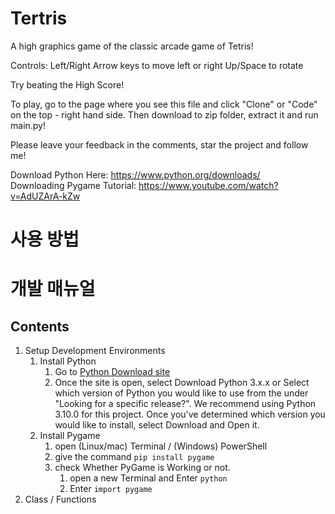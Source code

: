 # Tertris

A high graphics game of the classic arcade game of Tetris!

Controls:
Left/Right Arrow keys to move left or right
Up/Space to rotate

Try beating the High Score!

To play, go to the page where you see this file and click "Clone" or "Code" on the top - right hand side. Then download to zip folder, extract it and run main.py!

Please leave your feedback in the comments, star the project and follow me!

Download Python Here: https://www.python.org/downloads/                                                                                                                             
Downloading Pygame Tutorial: https://www.youtube.com/watch?v=AdUZArA-kZw

# 사용 방법

# 개발 매뉴얼
## Contents
1. Setup Development Environments
   1. Install Python
      1. Go to [Python Download site](https://www.python.org/downloads/)
      2. Once the site is open, select Download Python 3.x.x or Select which version of Python you would like to use from the under "Looking for a specific release?".
We recommend using Python 3.10.0 for this project. Once you've determined which version you would like to install, select Download and Open it.
   2. Install Pygame
      1. open (Linux/mac) Terminal / (Windows) PowerShell
      2. give the command  ```pip install pygame```
      3. check Whether PyGame is Working or not.
         1. open a new Terminal and Enter ```python```
         2. Enter ```import pygame```
2. Class / Functions
